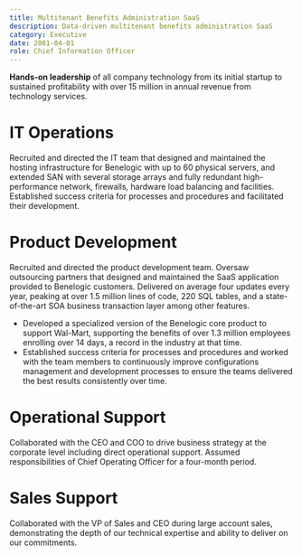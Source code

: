 ```yaml
---
title: Multitenant Benefits Administration SaaS
description: Data-driven multitenant benefits administration SaaS
category: Executive
date: 2001-04-01
role: Chief Information Officer
---
```


**Hands-on leadership** of all company technology from its initial startup to sustained profitability with over 15 million in annual revenue from technology services.

# IT Operations

Recruited and directed the IT team that designed and maintained the hosting infrastructure for Benelogic with up to 60 physical servers, and extended SAN with several storage arrays and fully redundant high-performance network, firewalls, hardware load balancing and facilities. Established success criteria for processes and procedures and facilitated their development. 

# Product Development

Recruited and directed the product development team. Oversaw outsourcing partners that designed and maintained the SaaS application provided to Benelogic customers. Delivered on average four updates every year, peaking at over 1.5 million lines of code, 220 SQL tables, and a state-of-the-art SOA business transaction layer among other features.

* Developed a specialized version of the Benelogic core product to support Wal-Mart, supporting the benefits of over 1.3 million employees enrolling over 14 days, a record in the industry at that time.
* Established success criteria for processes and procedures and worked with the team members to continuously improve configurations management and development processes to ensure the teams delivered the best results consistently over time. 

# Operational Support 

Collaborated with the CEO and COO to drive business strategy at the corporate level including direct operational support. Assumed responsibilities of Chief Operating Officer for a four-month period.

# Sales Support

Collaborated with the VP of Sales and CEO during large account sales, demonstrating the depth of our technical expertise and ability to deliver on our commitments.
